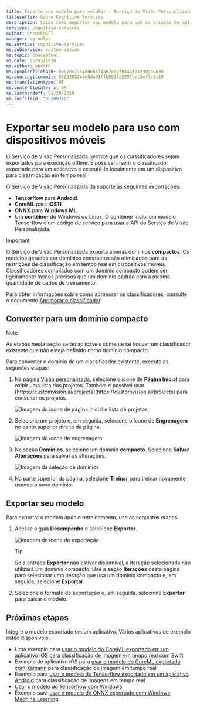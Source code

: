 ```yaml
---
title: Exporte seu modelo para celular - Serviço de Visão Personalizada
titlesuffix: Azure Cognitive Services
description: Saiba como exportar seu modelo para uso na criação de aplicativos móveis.
services: cognitive-services
author: anrothMSFT
manager: cgronlun
ms.service: cognitive-services
ms.subservice: custom-vision
ms.topic: conceptual
ms.date: 05/03/2018
ms.author: anroth
ms.openlocfilehash: b0078e27e4d06b814a62ed0f04a4f31230ab9838
ms.sourcegitcommit: 95822822bfe8da01ffb061fe229fbcc3ef7c2c19
ms.translationtype: HT
ms.contentlocale: pt-BR
ms.lasthandoff: 01/29/2019
ms.locfileid: "55209376"
---
```

# <a name="export-your-model-for-use-with-mobile-devices"></a>Exportar seu modelo para uso com dispositivos móveis

O Serviço de Visão Personalizada permite que os classificadores sejam exportados para execução offline. É possível inserir o classificador exportado para um aplicativo e executá-lo localmente em um dispositivo para classificação em tempo real. 

O Serviço de Visão Personalizada dá suporte às seguintes exportações:

* __Tensorflow__ para __Android__.
* __CoreML__ para __iOS11__.
* __ONNX__ para __Windows ML__.
* Um __contêiner__ do Windows ou Linux. O contêiner inclui um modelo Tensorflow e um código de serviço para usar a API do Serviço de Visão Personalizada. 

> [!IMPORTANT]
> O Serviço de Visão Personalizada exporta apenas domínios __compactos__. Os modelos gerados por domínios compactos são otimizados para as restrições de classificação em tempo real em dispositivos móveis. Classificadores compilados com um domínio compacto podem ser ligeiramente menos precisos que um domínio padrão com a mesma quantidade de dados de treinamento.
>
> Para obter informações sobre como aprimorar os classificadores, consulte o documento [Aprimorar o classificador](getting-started-improving-your-classifier.md).

## <a name="convert-to-a-compact-domain"></a>Converter para um domínio compacto

> [!NOTE]
> As etapas nesta seção serão aplicáveis somente se houver um classificador existente que não esteja definido como domínio compacto.
 
Para converter o domínio de um classificador existente, execute as seguintes etapas:

1. Na [página Visão personalizada](https://customvision.ai), selecione o ícone de __Página Inicial__ para exibir uma lista dos projetos. Também é possível usar [https://customvision.ai/projects](https://customvision.ai/projects) para consultar os projetos.

    ![Imagem do ícone de página inicial e lista de projetos](./media/export-your-model/projects-list.png)

2. Selecione um projeto e, em seguida, selecione o ícone de __Engrenagem__ no canto superior direito da página.

    ![Imagem do ícone de engrenagem](./media/export-your-model/gear-icon.png)

3. Na seção __Domínios__, selecione um domínio __compacto__. Selecione __Salvar Alterações__ para salvar as alterações.

    ![Imagem da seleção de domínios](./media/export-your-model/domains.png)

4. Na parte superior da página, selecione __Treinar__ para treinar novamente usando o novo domínio.

## <a name="export-your-model"></a>Exportar seu modelo

Para exportar o modelo após o retreinamento, use as seguintes etapas:

1. Acesse a guia **Desempenho** e selecione __Exportar__. 

    ![Imagem do ícone de exportação](./media/export-your-model/export.png)

    > [!TIP]
    > Se a entrada __Exportar__ não estiver disponível, a iteração selecionada não utilizará um domínio compacto. Use a seção __Iterações__ desta página para selecionar uma iteração que usa um domínio compacto e, em seguida, selecione __Exportar__.

2. Selecione o formato de exportação e, em seguida, selecione __Exportar__ para baixar o modelo.

## <a name="next-steps"></a>Próximas etapas

Integre o modelo exportado em um aplicativo. Vários aplicativos de exemplo estão disponíveis:

* Uma exemplo para [usar o modelo do CoreML exportado em um aplicativo iOS](https://go.microsoft.com/fwlink/?linkid=857726) para classificação de imagem em tempo real com Swift
* Exemplo de aplicativo iOS para [usar o modelo do CoreML exportado com Xamarin](https://github.com/xamarin/ios-samples/tree/master/ios11/CoreMLAzureModel) para classificação de imagem em tempo real 
* Exemplo para [usar o modelo do Tensorflow exportado em um aplicativo Android](https://github.com/Azure-Samples/cognitive-services-android-customvision-sample) para classificação de imagens em tempo real 
* [Usar o modelo do Tensorflow com Windows ](https://docs.microsoft.com/azure/cognitive-services/custom-vision-service/export-model-python)
* Exemplo para [usar o modelo do ONNX exportado com Windows Machine Learning](https://azure.microsoft.com/resources/samples/cognitive-services-onnx-customvision-sample/)
